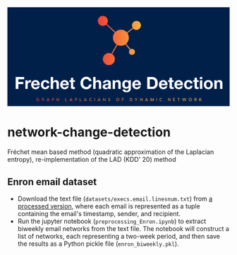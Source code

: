 <img src="logo.png" alt="logo frechet" width="640"/>

# network-change-detection
Fréchet mean based method (quadratic approximation of the Laplacian entropy), re-implementation of the LAD (KDD' 20) method

## Enron email dataset
- Download the text file (`datasets/execs.email.linesnum.txt`) from [a processed version](https://www.cis.jhu.edu/~parky/Enron/), where each email is represented as a tuple containing the email's timestamp, sender, and recipient.
- Run the jupyter notebook (`preprocessing_Enron.ipynb`) to extract biweekly email networks from the text file. The notebook will construct a list of networks, each representing a two-week period, and then save the results as a Python pickle file (`enron_biweekly.pkl`).